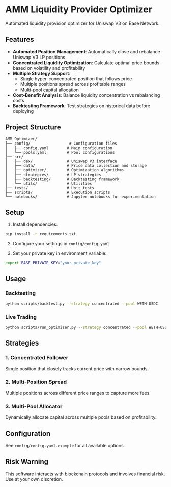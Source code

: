 # AMM Liquidity Provider Optimizer

Automated liquidity provision optimizer for Uniswap V3 on Base Network.

## Features

- **Automated Position Management**: Automatically close and rebalance Uniswap V3 LP positions
- **Concentrated Liquidity Optimization**: Calculate optimal price bounds based on volatility and profitability
- **Multiple Strategy Support**:
  - Single hyper-concentrated position that follows price
  - Multiple positions spread across profitable ranges
  - Multi-pool capital allocation
- **Cost-Benefit Analysis**: Balance liquidity concentration vs rebalancing costs
- **Backtesting Framework**: Test strategies on historical data before deploying

## Project Structure

```
AMM-Optimizer/
├── config/                 # Configuration files
│   ├── config.yaml        # Main configuration
│   └── pools.yaml         # Pool configurations
├── src/
│   ├── dex/               # Uniswap V3 interface
│   ├── data/              # Price data collection and storage
│   ├── optimizer/         # Optimization algorithms
│   ├── strategies/        # LP strategies
│   ├── backtesting/       # Backtesting framework
│   └── utils/             # Utilities
├── tests/                 # Unit tests
├── scripts/               # Execution scripts
└── notebooks/             # Jupyter notebooks for experimentation

```

## Setup

1. Install dependencies:
```bash
pip install -r requirements.txt
```

2. Configure your settings in `config/config.yaml`

3. Set your private key in environment variable:
```bash
export BASE_PRIVATE_KEY="your_private_key"
```

## Usage

### Backtesting
```bash
python scripts/backtest.py --strategy concentrated --pool WETH-USDC
```

### Live Trading
```bash
python scripts/run_optimizer.py --strategy concentrated --pool WETH-USDC
```

## Strategies

### 1. Concentrated Follower
Single position that closely tracks current price with narrow bounds.

### 2. Multi-Position Spread
Multiple positions across different price ranges to capture more fees.

### 3. Multi-Pool Allocator
Dynamically allocate capital across multiple pools based on profitability.

## Configuration

See `config/config.yaml.example` for all available options.

## Risk Warning

This software interacts with blockchain protocols and involves financial risk. Use at your own discretion.
